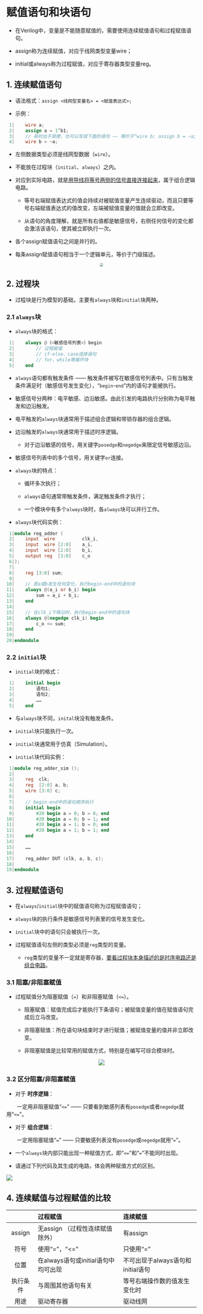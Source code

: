  

# 赋值语句和块语句

- 在Verilog中，变量是不能随意赋值的，需要使用连续赋值语句和过程赋值语句。

- assign称为连续赋值，对应于线网类型变量wire；

- initial或always称为过程赋值，对应于寄存器类型变量reg。


## 1. 连续赋值语句

- 语法格式：`assign <线网型变量名> = <赋值表达式>;` 

- 示例：

```Verilog
 1|    wire a;
 2|    assign a = 1’b1;
 3|    // 有时出于简便，也可以写成下面的语句 —— 等价于“wire b; assign b = ~a;”
 4|    wire b = ~a;
```

- 左侧数据类型必须是线网型数据（`wire`）。

- 不能放在过程块（`initial`、`always`）之内。

- 对应到实际电路，就是<u>用导线将等号两侧的信号直接连接起来</u>，属于组合逻辑电路。
  
    - 等号右端赋值表达式的值会持续对被赋值变量产生连续驱动，而且只要等号右端赋值表达式的值改变，左端被赋值变量的值就会立即改变。
  
    - 从语句的角度理解，就是所有右值都是敏感信号，右侧任何信号的变化都会激活该语句，使其被立即执行一次。

- 各个assign赋值语句之间是并行的。

- 每条assign赋值语句相当于一个逻辑单元，等价于门级描述。

<center><img src="../part5.assets/assign.png" style="zoom:55%;"/></center>



## 2. 过程块

- 过程块是行为模型的基础，主要有`always`块和`initial`块两种。

### 2.1 `always`块

- `always`块的格式：

```verilog
 1|    always @（<敏感信号列表>）begin
 2|        // 过程赋值
 3|        // if-else、case选择语句
 4|        // for、while等循环块
 5|    end
```

- `always`语句都有触发条件 —— 触发条件被写在敏感信号列表中。只有当触发条件满足时（敏感信号发生变化），“`begin`-`end`”内的语句才能被执行。

- 敏感信号分两种：电平敏感、边沿敏感。由此引发的电路执行分别称为电平触发和边沿触发。

- 电平触发的`always`块通常用于描述组合逻辑和带锁存器的组合逻辑。

- 边沿触发的`always`块通常用于描述时序逻辑。
    
    - 对于边沿敏感的信号，用关键字`posedge`和`negedge`来限定信号敏感边沿。

- 敏感信号列表中的多个信号，用关键字`or`连接。

- `always`块的特点：

    - 循环多次执行；

    - `always`语句通常带触发条件，满足触发条件才执行；

    - 一个模块中有多个`always`块时，各`always`块可以并行工作。

- `always`块代码实例：

```verilog
 1|module reg_adder (
 2|    input  wire          clk_i,
 3|    input  wire [2:0]    a_i,
 4|    input  wire [2:0]    b_i,
 5|    output reg  [3:0]    c_o
 6|);
 7|
 8|    reg [3:0] sum;
 9|    
10|    // 若a或b发生任何变化，执行begin-end中的语句块
11|    always @(a_i or b_i) begin
12|	       sum = a_i + b_i;
13|    end
14|    
15|    // 在clk_i下降沿时，执行begin-end中的语句块
16|    always @(negedge clk_i) begin
17|		   c_o <= sum;
18|    end
19|
20|endmodule
```

### 2.2 `initial`块

- `initial`块的格式：

```verilog
 1|    initial begin
 2|        语句1;
 3|        语句2;
 4|        ……
 5|    end
```

- 与`always`块不同，`inital`块没有触发条件。

- `initial`块只能执行一次。

- `initial`块通常用于仿真（Simulation）。

- `initial`块代码实例：

```verilog
 1|module reg_adder_sim ();
 2|
 3|    reg  clk;
 4|    reg  [2:0] a, b;
 5|    wire [3:0] c;
 6|
 7|    // begin-end中的语句顺序执行
 8|    initial begin
 9|        #20 begin a = 0; b = 0; end    
10|        #20 begin a = 0; b = 1; end   
11|        #20 begin a = 1; b = 0; end    
12|        #20 begin a = 1; b = 1; end    
13|    end
14|
15|    ……
16|
17|    reg_adder DUT (clk, a, b, c);
18|
19|endmodule
```



## 3. 过程赋值语句

- 在`always`/`initial`块中的赋值语句称为过程赋值语句；

- `always`块的执行条件是敏感信号列表里的信号发生变化。

- `initial`块中的语句只会被执行一次。

- 过程赋值语句左侧的类型必须是`reg`类型的变量。

    - `reg`类型的变量不一定就是寄存器，<u>要看过程块本身描述的是时序电路还是组合电路</u>。

### 3.1 阻塞/非阻塞赋值

- 过程赋值分为阻塞赋值（`=`）和非阻塞赋值（`<=`）。

    - 阻塞赋值：赋值完成后才能执行下条语句；被赋值变量的值在赋值语句完成后立马改变。

    - 非阻塞赋值：所在语句块结束时才进行赋值；被赋值变量的值并非立即改变。

    - 非阻塞赋值是比较常用的赋值方式，特别是在编写可综合模块时。

<center><img src="../part5.assets/clip_image004.jpg" style="zoom:100%;"/></center>

### 3.2 区分阻塞/非阻塞赋值

- 对于 **时序逻辑**：

&emsp;&emsp;一定用非阻塞赋值“`<=`” —— 只要看到敏感列表有`posedge`或者`negedge`就用“`<=`”。

- 对于 **组合逻辑**：

&emsp;&emsp;一定用阻塞赋值“`=`” —— 只要敏感列表没有`posedge`或`negedge`就用“`=`”。

- 一个`always`块内部只能出现一种赋值方式，即“`<=`”和“`=`”不能同时出现。

- 请通过下列代码及其生成的电路，体会两种赋值方式的区别。

<img src = "../part5.assets/block_nonblock.png">


## 4. 连续赋值与过程赋值的比较

<center>

| | 过程赋值 | 连续赋值 |
| :-: | :- | :- |
| assign | 无assign  （过程性连续赋值除外） | 有assign |
| 符号 | 使用“=”，“<=”  | 只使用“=” |
| 位置 | 在always语句或initial语句中均可出现 | 不可出现于always语句和initial语句 |
| 执行条件 | 与周围其他语句有关 | 等号右端操作数的值发生变化时 |
| 用途     | 驱动寄存器 | 驱动线网 |

</center>
